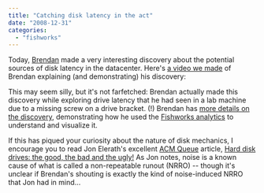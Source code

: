 ```yaml
---
title: "Catching disk latency in the act"
date: "2008-12-31"
categories: 
  - "fishworks"
---
```


Today, [Brendan](http://blogs.sun.com/brendan) made a very interesting discovery about the potential sources of disk latency in the datacenter. Here's [a video we made](http://www.youtube.com/watch?v=tDacjrSCeq4) of Brendan explaining (and demonstrating) his discovery:

This may seem silly, but it's not farfetched: Brendan actually made this discovery while exploring drive latency that he had seen in a lab machine due to a missing screw on a drive bracket. (!) Brendan has [more details on the discovery](http://blogs.sun.com/brendan/entry/unusual_disk_latency), demonstrating how he used the [Fishworks analytics](http://dtrace.org/resources/bmc/cec_analytics.pdf) to understand and visualize it.

If this has piqued your curiosity about the nature of disk mechanics, I encourage you to read Jon Elerath's excellent [ACM Queue](http://queue.acm.org/) article, [Hard disk drives: the good, the bad and the ugly!](http://doi2.acm.org/1317394.1317403) As Jon notes, noise is a known cause of what is called a non-repeatable runout (NRRO) -- though it's unclear if Brendan's shouting is exactly the kind of noise-induced NRRO that Jon had in mind...
